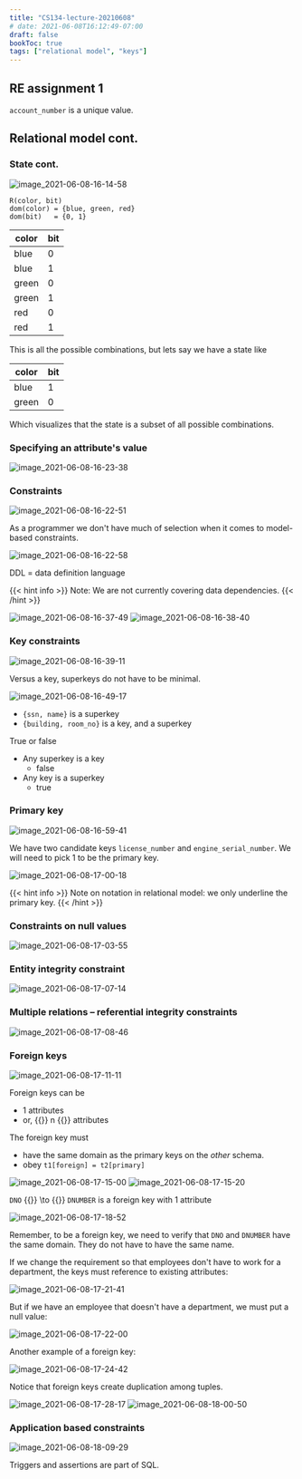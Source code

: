 ```yaml
---
title: "CS134-lecture-20210608"
# date: 2021-06-08T16:12:49-07:00
draft: false
bookToc: true
tags: ["relational model", "keys"]
---
```


## RE assignment 1

`account_number` is a unique value.

## Relational model cont.

### State cont.

![image_2021-06-08-16-14-58](/notes/image_2021-06-08-16-14-58.png)

```
R(color, bit)
dom(color) = {blue, green, red}
dom(bit)   = {0, 1}
```

color | bit
--- | ---
blue | 0
blue | 1
green | 0
green | 1
red | 0
red | 1

This is all the possible combinations, but lets say we have a state like

color | bit
--- | ---
blue | 1
green | 0

Which visualizes that the state is a subset of all possible combinations.

### Specifying an attribute's value

![image_2021-06-08-16-23-38](/notes/image_2021-06-08-16-23-38.png)

### Constraints

![image_2021-06-08-16-22-51](/notes/image_2021-06-08-16-22-51.png)

As a programmer we don't have much of selection when it comes to model-based constraints.

![image_2021-06-08-16-22-58](/notes/image_2021-06-08-16-22-58.png)

DDL = data definition language

{{< hint info >}}
Note: We are not currently covering data dependencies.
{{< /hint >}}

![image_2021-06-08-16-37-49](/notes/image_2021-06-08-16-37-49.png)
![image_2021-06-08-16-38-40](/notes/image_2021-06-08-16-38-40.png)

### Key constraints

![image_2021-06-08-16-39-11](/notes/image_2021-06-08-16-39-11.png)

Versus a key, superkeys do not have to be minimal.

![image_2021-06-08-16-49-17](/notes/image_2021-06-08-16-49-17.png)

- `{ssn, name}` is a superkey
- `{building, room_no}` is a key, and a superkey

True or false

- Any superkey is a key
    - false
- Any key is a superkey
    - true

### Primary key

![image_2021-06-08-16-59-41](/notes/image_2021-06-08-16-59-41.png)

We have two candidate keys `license_number` and `engine_serial_number`.
We will need to pick 1 to be the primary key.

![image_2021-06-08-17-00-18](/notes/image_2021-06-08-17-00-18.png)

{{< hint info >}}
Note on notation in relational model: we only underline the primary key.
{{< /hint >}}

### Constraints on null values

![image_2021-06-08-17-03-55](/notes/image_2021-06-08-17-03-55.png)

### Entity integrity constraint

![image_2021-06-08-17-07-14](/notes/image_2021-06-08-17-07-14.png)

### Multiple relations – referential integrity constraints

![image_2021-06-08-17-08-46](/notes/image_2021-06-08-17-08-46.png)

### Foreign keys

![image_2021-06-08-17-11-11](/notes/image_2021-06-08-17-11-11.png)

Foreign keys can be

- 1 attributes
- or, {{<k>}} n {{</k>}} attributes

The foreign key must

- have the same domain as the primary keys on the *other* schema.
- obey `t1[foreign] = t2[primary]`

![image_2021-06-08-17-15-00](/notes/image_2021-06-08-17-15-00.png)
![image_2021-06-08-17-15-20](/notes/image_2021-06-08-17-15-20.png)

`DNO` {{<k>}} \to {{</k>}} `DNUMBER` is a foreign key with 1 attribute

![image_2021-06-08-17-18-52](/notes/image_2021-06-08-17-18-52.png)

Remember, to be a foreign key, we need to verify that `DNO` and `DNUMBER` have the same domain.
They do not have to have the same name.

If we change the requirement so that employees don't have to work for a department, the keys must reference to existing attributes:

![image_2021-06-08-17-21-41](/notes/image_2021-06-08-17-21-41.png)

But if we have an employee that doesn't have a department, we must put a null value:

![image_2021-06-08-17-22-00](/notes/image_2021-06-08-17-22-00.png)

Another example of a foreign key:

![image_2021-06-08-17-24-42](/notes/image_2021-06-08-17-24-42.png)

Notice that foreign keys create duplication among tuples.

![image_2021-06-08-17-28-17](/notes/image_2021-06-08-17-28-17.png)
![image_2021-06-08-18-00-50](/notes/image_2021-06-08-18-00-50.png)

### Application based constraints

![image_2021-06-08-18-09-29](/notes/image_2021-06-08-18-09-29.png)

Triggers and assertions are part of SQL.

